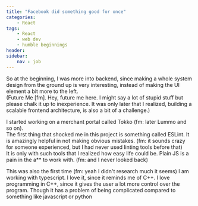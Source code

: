 ```yaml
---
title: "Facebook did something good for once"
categories: 
    - React
tags: 
    - React
    - web dev
    - humble beginnings
header: 
sidebar:
    nav : job
---
```


So at the beginning, I was more into backend, since making a whole system design from the ground up is very interesting, instead of making the UI element a bit more to the left.  
(Future Me [fm]. Hey, future me here. I might say a lot of stupid stuff but please chalk it up to inexperience. It was only later that I realized, building a scalable frontend architecture, is also a bit of a challenge.)

I started working on a merchant portal called Tokko (fm: later Lummo and so on).  
The first thing that shocked me in this project is something called ESLint. It is amazingly helpful in not making obvious mistakes. (fm: it sounds crazy for someone experienced, but I had never used linting tools before that)  
It is only with such tools that I realized how easy life could be. Plain JS is a pain in the a** to work with. (fm: and I never looked back)

This was also the first time (fm: yeah I didn't research much it seems) I am working with typescript. I love it, since it reminds me of C++. I love programming in C++, since it gives the user a lot more control over the program. Though it has a problem of being complicated compared to something like javascript or python